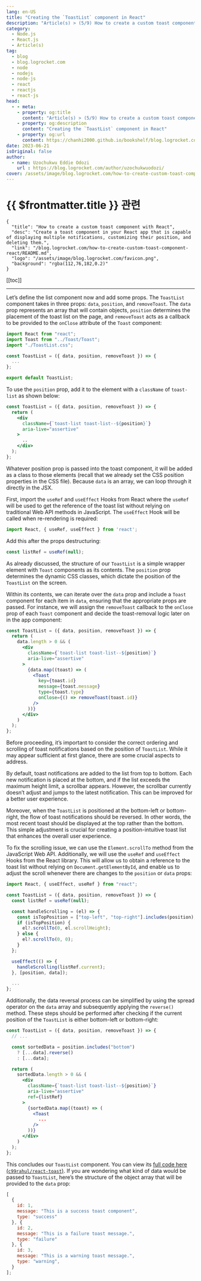 ```yaml
---
lang: en-US
title: "Creating the `ToastList` component in React"
description: "Article(s) > (5/9) How to create a custom toast component with React" 
category:
  - Node.js
  - React.js
  - Article(s)
tag:
  - blog
  - blog.logrocket.com
  - node
  - nodejs
  - node-js
  - react
  - reactjs
  - react-js
head:
  - - meta:
    - property: og:title
      content: "Article(s) > (5/9) How to create a custom toast component with React"
    - property: og:description
      content: "Creating the `ToastList` component in React"
    - property: og:url
      content: https://chanhi2000.github.io/bookshelf/blog.logrocket.com/how-to-create-custom-toast-component-react/creating-the-toastlist-component-react.html
date: 2023-06-21
isOriginal: false
author:
  - name: Uzochukwu Eddie Odozi
    url : https://blog.logrocket.com/author/uzochukwuodozi/
cover: /assets/image/blog.logrocket.com/how-to-create-custom-toast-component-react/banner.png
---
```


# {{ $frontmatter.title }} 관련

```component VPCard
{
  "title": "How to create a custom toast component with React",
  "desc": "Create a toast component in your React app that is capable of displaying multiple notifications, customizing their position, and deleting them.",
  "link": "/blog.logrocket.com/how-to-create-custom-toast-component-react/README.md",
  "logo": "/assets/image/blog.logrocket.com/favicon.png",
  "background": "rgba(112,76,182,0.2)"
}
```

[[toc]]

---

<SiteInfo
  name="How to create a custom toast component with React"
  desc="Create a toast component in your React app that is capable of displaying multiple notifications, customizing their position, and deleting them."
  url="https://blog.logrocket.com/how-to-create-custom-toast-component-react#creating-toastlist-component-react"
  logo="/assets/image/blog.logrocket.com/favicon.png"
  preview="/assets/image/blog.logrocket.com/how-to-create-custom-toast-component-react/banner.png"/>

Let’s define the list component now and add some props. The `ToastList` component takes in three props: `data`, `position`, and `removeToast`. The `data` prop represents an array that will contain objects, `position` determines the placement of the toast list on the page, and `removeToast` acts as a callback to be provided to the `onClose` attribute of the `Toast` component:

```jsx :collapsed-lines title="components/toast/ToastList.jsx"
import React from "react";
import Toast from "../Toast/Toast";
import "./ToastList.css";

const ToastList = ({ data, position, removeToast }) => {
  ...
};

export default ToastList;
```

To use the `position` prop, add it to the element with a `className` of `toast-list` as shown below:

```jsx :collapsed-lines title="components/toast/ToastList.jsx"
const ToastList = ({ data, position, removeToast }) => {
  return (
    <div
      className={`toast-list toast-list--${position}`}
      aria-live="assertive"
    >
      ..
    </div>
  );
};
```

Whatever position prop is passed into the toast component, it will be added as a class to those elements (recall that we already set the CSS position properties in the CSS file). Because `data` is an array, we can loop through it directly in the JSX.

First, import the `useRef` and `useEffect` Hooks from React where the `useRef` will be used to get the reference of the toast list without relying on traditional Web API methods in JavaScript. The `useEffect` Hook will be called when re-rendering is required:

```jsx
import React, { useRef, useEffect } from 'react';
```

Add this after the props destructuring:

```jsx
const listRef = useRef(null);
```

As already discussed, the structure of our `ToastList` is a simple wrapper element with `Toast` components as its contents. The `position` prop determines the dynamic CSS classes, which dictate the position of the `ToastList` on the screen.

Within its contents, we can iterate over the `data` prop and include a `Toast` component for each item in `data`, ensuring that the appropriate props are passed. For instance, we will assign the `removeToast` callback to the `onClose` prop of each `Toast` component and decide the toast-removal logic later on in the app component:

```jsx :collapsed-lines title="components/toast/ToastList.jsx"
const ToastList = ({ data, position, removeToast }) => {
  return (
    data.length > 0 && (
      <div
        className={`toast-list toast-list--${position}`}
        aria-live="assertive"
      >
        {data.map((toast) => (
          <Toast
            key={toast.id}
            message={toast.message}
            type={toast.type}
            onClose={() => removeToast(toast.id)}
          />
        ))}
      </div>
    )
  );
};
```

Before proceeding, it’s important to consider the correct ordering and scrolling of toast notifications based on the position of `ToastList`. While it may appear sufficient at first glance, there are some crucial aspects to address.

By default, toast notifications are added to the list from top to bottom. Each new notification is placed at the bottom, and if the list exceeds the maximum height limit, a scrollbar appears. However, the scrollbar currently doesn’t adjust and jumps to the latest notification. This can be improved for a better user experience.

Moreover, when the `ToastList` is positioned at the bottom-left or bottom-right, the flow of toast notifications should be reversed. In other words, the most recent toast should be displayed at the top rather than the bottom. This simple adjustment is crucial for creating a position-intuitive toast list that enhances the overall user experience.

To fix the scrolling issue, we can use the `Element.scrollTo` method from the JavaScript Web API. Additionally, we will use the `useRef` and `useEffect` Hooks from the React library. This will allow us to obtain a reference to the toast list without relying on `Document.getElementById`, and enable us to adjust the scroll whenever there are changes to the `position` or `data` props:

```jsx :collapsed-lines title="components/toast/ToastList.jsx"
import React, { useEffect, useRef } from "react";

const ToastList = ({ data, position, removeToast }) => {
  const listRef = useRef(null);

  const handleScrolling = (el) => {
    const isTopPosition = ["top-left", "top-right"].includes(position);
    if (isTopPosition) {
      el?.scrollTo(0, el.scrollHeight);
    } else {
      el?.scrollTo(0, 0);
    }
  };

  useEffect(() => {
    handleScrolling(listRef.current);
  }, [position, data]);

  ...
};
```

Additionally, the data reversal process can be simplified by using the spread operator on the `data` array and subsequently applying the `reverse()` method. These steps should be performed after checking if the current position of the `ToastList` is either bottom-left or bottom-right:

```jsx :collapsed-lines title="components/toast/ToastList.jsx"
const ToastList = ({ data, position, removeToast }) => {
  // ...

  const sortedData = position.includes("bottom")
    ? [...data].reverse()
    : [...data];

  return (
    sortedData.length > 0 && (
      <div
        className={`toast-list toast-list--${position}`}
        aria-live="assertive"
        ref={listRef}
      >
        {sortedData.map((toast) => (
          <Toast
            ...
          />
        ))}
      </div>
    )
  );
};  
```

This concludes our `ToastList` component. You can view its [full code here (<VPIcon icon="iconfont icon-github"/>`c99rahul/react-toast`)](https://github.com/c99rahul/react-toast/blob/main/src/components/ToastList/ToastList.jsx). If you are wondering what kind of data would be passed to `ToastList`, here’s the structure of the object array that will be provided to the `data` prop:

```js 
[
  {
    id: 1,
    message: "This is a success toast component",
    type: "success"
  }, {
    id: 2,
    message: "This is a failure toast message.",
    type: "failure"
  }, {
    id: 3,
    message: "This is a warning toast message.",
    type: "warning",
  }
];
```
